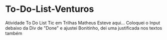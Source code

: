 # To-Do-List-Venturos
Atividade To Do List Tic em Trilhas
Matheus Esteve aqui...
Coloquei o Input debaixo da Div de "Done" e ajustei Bonitinho, dei uma justificada nos textos também